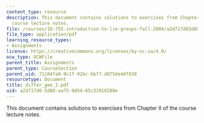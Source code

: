```yaml
---
content_type: resource
description: This document contains solutions to exercises from Chapter II of the
  course lecture notes.
file: /courses/18-755-introduction-to-lie-groups-fall-2004/a2d717d65d88aa75985465c33910280e_differ_geo_2.pdf
file_type: application/pdf
learning_resource_types:
- Assignments
license: https://creativecommons.org/licenses/by-nc-sa/4.0/
ocw_type: OCWFile
parent_title: Assignments
parent_type: CourseSection
parent_uid: 71104fa9-9c1f-92bc-bbf7-d875de44f838
resourcetype: Document
title: differ_geo_2.pdf
uid: a2d717d6-5d88-aa75-9854-65c33910280e
---
```

This document contains solutions to exercises from Chapter II of the course lecture notes.